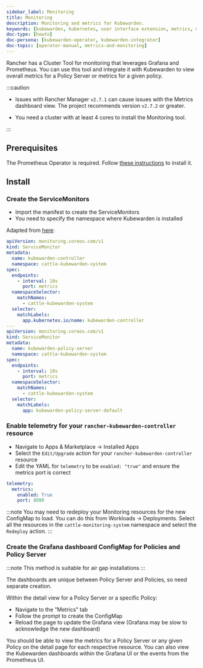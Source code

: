 ```yaml
---
sidebar_label: Monitoring
title: Monitoring
description: Monitoring and metrics for Kubewarden.
keywords: [kubewarden, kubernetes, user interface extension, metrics, monitoring]
doc-type: [howto]
doc-persona: [kubewarden-operator, kubewarden-integrator]
doc-topic: [operator-manual, metrics-and-monitoring]
---
```


Rancher has a Cluster Tool for monitoring that leverages Grafana and Prometheus.
You can use this tool and integrate it with Kubewarden to view overall metrics for a Policy Server or metrics for a given policy.

:::caution

- Issues with Rancher Manager `v2.7.1` can cause issues with the Metrics dashboard view. The project recommends version `v2.7.2` or greater.

- You need a cluster with at least 4 cores to install the Monitoring tool.

:::

## Prerequisites

The Prometheus Operator is required.
Follow [these instructions](../telemetry/metrics/01-quickstart.md#install-prometheus) to install it.

## Install

### Create the ServiceMonitors

- Import the manifest to create the ServiceMonitors
- You need to specify the namespace where Kubewarden is installed

Adapted from [here](../telemetry/metrics/01-quickstart.md):

```yaml
apiVersion: monitoring.coreos.com/v1
kind: ServiceMonitor
metadata:
  name: kubewarden-controller
  namespace: cattle-kubewarden-system
spec:
  endpoints:
    - interval: 10s 
      port: metrics
  namespaceSelector:
    matchNames:
      - cattle-kubewarden-system
  selector:
    matchLabels:
      app.kubernetes.io/name: kubewarden-controller
---
apiVersion: monitoring.coreos.com/v1
kind: ServiceMonitor
metadata:
  name: kubewarden-policy-server
  namespace: cattle-kubewarden-system
spec:
  endpoints:
    - interval: 10s
      port: metrics
  namespaceSelector:
    matchNames:
      - cattle-kubewarden-system
  selector:
    matchLabels:
      app: kubewarden-policy-server-default
```

### Enable telemetry for your `rancher-kubewarden-controller` resource

- Navigate to Apps & Marketplace → Installed Apps
- Select the `Edit/Upgrade` action for your `rancher-kubewarden-controller` resource
- Edit the YAML for `telemetry` to be `enabled: "true"` and ensure the metrics port is correct

```yml
telemetry:
  metrics:
    enabled: True
    port: 8080
```

:::note
You may need to redeploy your Monitoring resources for the new ConfigMap to load.
You can do this from Workloads → Deployments.
Select all the resources in the `cattle-monitoring-system` namespace and select the `Redeploy` action.
:::

### Create the Grafana dashboard ConfigMap for Policies and Policy Server

:::note
This method is suitable for air gap installations
:::

The dashboards are unique between Policy Server and Policies,
so need separate creation.

Within the detail view for a Policy Server or a specific Policy:

- Navigate to the "Metrics" tab
- Follow the prompt to create the ConfigMap
- Reload the page to update the Grafana view (Grafana may be slow to acknowledge the new dashboard)

You should be able to view the metrics for a Policy Server or any given Policy on the detail page for each respective resource.
You can also view the Kubewarden dashboards within the Grafana UI or the events from the Prometheus UI.
